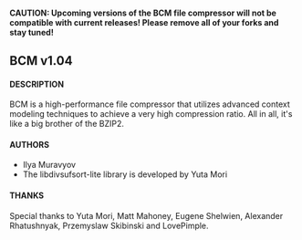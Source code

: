 #### CAUTION: Upcoming versions of the BCM file compressor will not be compatible with current releases! Please remove all of your forks and stay tuned!

## BCM v1.04

#### DESCRIPTION
BCM is a high-performance file compressor that utilizes advanced context modeling techniques to achieve a very high compression ratio. All in all, it's like a big brother of the BZIP2.

#### AUTHORS
- Ilya Muravyov
- The libdivsufsort-lite library is developed by Yuta Mori

#### THANKS
Special thanks to Yuta Mori, Matt Mahoney, Eugene Shelwien, Alexander Rhatushnyak, Przemyslaw Skibinski and LovePimple.
